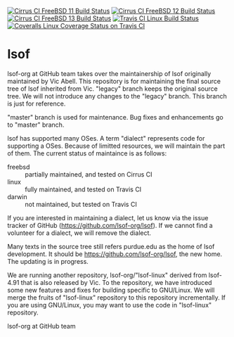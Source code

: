 <!-- Use "lsof-legacy" in cirrus and coveralls because of historical reason  -->
[![Cirrus CI FreeBSD 11 Build Status](https://api.cirrus-ci.com/github/lsof-org/lsof.svg?task=freebsd11&branch=master)](https://cirrus-ci.com/github/lsof-org/lsof)
[![Cirrus CI FreeBSD 12 Build Status](https://api.cirrus-ci.com/github/lsof-org/lsof.svg?task=freebsd12&branch=master)](https://cirrus-ci.com/github/lsof-org/lsof)
[![Cirrus CI FreeBSD 13 Build Status](https://api.cirrus-ci.com/github/lsof-org/lsof.svg?task=freebsd13&branch=master)](https://cirrus-ci.com/github/lsof-org/lsof)
[![Travis CI Linux Build Status](https://travis-ci.org/lsof-org/lsof.svg?branch=master)](https://travis-ci.org/lsof-org/lsof)
[![Coveralls Linux Coverage Status on Travis CI](https://coveralls.io/repos/github/lsof-org/lsof/badge.svg?branch=master)](https://coveralls.io/github/lsof-org/lsof?branch=master)

# lsof
lsof-org at GitHub team takes over the maintainership of lsof
originally maintained by Vic Abell. This repository is for maintaining
the final source tree of lsof inherited from Vic. "legacy" branch
keeps the original source tree. We will not introduce any changes to
the "legacy" branch. This branch is just for reference.

"master" branch is used for maintenance. Bug fixes and enhancements go
to "master" branch.

lsof has supported many OSes. A term "dialect" represents code for
supporting a OSes. Because of limitted resources, we will maintain the
part of them. The current status of maintaince is as follows:

<dl>
<dt>freebsd</dt>
<dd>partially maintained, and tested on Cirrus CI</dd>
<dt>linux</dt>
<dd>fully maintained, and tested on Travis CI</dd>
<dt>darwin</dt>
<dd>not maintained, but tested on Travis CI</dd>
</dl>

If you are interested in maintaining a dialect, let us know via the
issue tracker of GitHub (https://github.com/lsof-org/lsof).  If
we cannot find a volunteer for a dialect, we will remove the dialect.

Many texts in the source tree still refers purdue.edu as the home of
lsof development. It should be https://github.com/lsof-org/lsof, the
new home. The updating is in progress.

We are running another repository, lsof-org/"lsof-linux" derived from
lsof-4.91 that is also released by Vic. To the repository, we have
introduced some new features and fixes for building specific to
GNU/Linux. We will merge the fruits of "lsof-linux" repository to this
repository incrementally. If you are using GNU/Linux, you may want to
use the code in "lsof-linux" repository.

lsof-org at GitHub team
